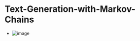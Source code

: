 # Text-Generation-with-Markov-Chains
- ![image](https://github.com/user-attachments/assets/a031a434-468d-467b-8eaa-7cabd8e7a0fe)
